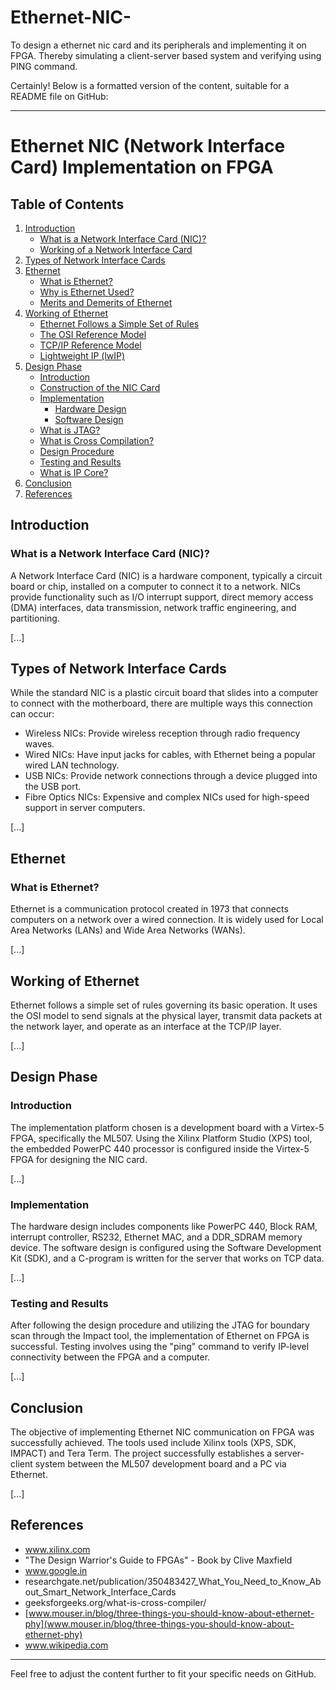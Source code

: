 # Ethernet-NIC-
To design a ethernet nic card and its peripherals and implementing it on FPGA. Thereby simulating a client-server based system and verifying using PING command.




Certainly! Below is a formatted version of the content, suitable for a README file on GitHub:

---

# Ethernet NIC (Network Interface Card) Implementation on FPGA

## Table of Contents

1. [Introduction](#introduction)
    - [What is a Network Interface Card (NIC)?](#what-is-a-network-interface-card-nic)
    - [Working of a Network Interface Card](#working-of-a-network-interface-card)
2. [Types of Network Interface Cards](#types-of-network-interface-cards)
3. [Ethernet](#ethernet)
    - [What is Ethernet?](#what-is-ethernet)
    - [Why is Ethernet Used?](#why-is-ethernet-used)
    - [Merits and Demerits of Ethernet](#merits-and-demerits-of-ethernet)
4. [Working of Ethernet](#working-of-ethernet)
    - [Ethernet Follows a Simple Set of Rules](#ethernet-follows-a-simple-set-of-rules)
    - [The OSI Reference Model](#the-osi-reference-model)
    - [TCP/IP Reference Model](#tcpip-reference-model)
    - [Lightweight IP (lwIP)](#lightweight-ip-lwip)
5. [Design Phase](#design-phase)
    - [Introduction](#introduction-1)
    - [Construction of the NIC Card](#construction-of-the-nic-card)
    - [Implementation](#implementation)
        - [Hardware Design](#hardware-design)
        - [Software Design](#software-design)
    - [What is JTAG?](#what-is-jtag)
    - [What is Cross Compilation?](#what-is-cross-compilation)
    - [Design Procedure](#design-procedure)
    - [Testing and Results](#testing-and-results)
    - [What is IP Core?](#what-is-ip-core)
6. [Conclusion](#conclusion)
7. [References](#references)

## Introduction

### What is a Network Interface Card (NIC)?

A Network Interface Card (NIC) is a hardware component, typically a circuit board or chip, installed on a computer to connect it to a network. NICs provide functionality such as I/O interrupt support, direct memory access (DMA) interfaces, data transmission, network traffic engineering, and partitioning.

[...]

## Types of Network Interface Cards

While the standard NIC is a plastic circuit board that slides into a computer to connect with the motherboard, there are multiple ways this connection can occur:

- Wireless NICs: Provide wireless reception through radio frequency waves.
- Wired NICs: Have input jacks for cables, with Ethernet being a popular wired LAN technology.
- USB NICs: Provide network connections through a device plugged into the USB port.
- Fibre Optics NICs: Expensive and complex NICs used for high-speed support in server computers.

[...]

## Ethernet

### What is Ethernet?

Ethernet is a communication protocol created in 1973 that connects computers on a network over a wired connection. It is widely used for Local Area Networks (LANs) and Wide Area Networks (WANs).

[...]

## Working of Ethernet

Ethernet follows a simple set of rules governing its basic operation. It uses the OSI model to send signals at the physical layer, transmit data packets at the network layer, and operate as an interface at the TCP/IP layer.

[...]

## Design Phase

### Introduction

The implementation platform chosen is a development board with a Virtex-5 FPGA, specifically the ML507. Using the Xilinx Platform Studio (XPS) tool, the embedded PowerPC 440 processor is configured inside the Virtex-5 FPGA for designing the NIC card.

[...]

### Implementation

The hardware design includes components like PowerPC 440, Block RAM, interrupt controller, RS232, Ethernet MAC, and a DDR_SDRAM memory device. The software design is configured using the Software Development Kit (SDK), and a C-program is written for the server that works on TCP data.

[...]

### Testing and Results

After following the design procedure and utilizing the JTAG for boundary scan through the Impact tool, the implementation of Ethernet on FPGA is successful. Testing involves using the "ping" command to verify IP-level connectivity between the FPGA and a computer.

[...]

## Conclusion

The objective of implementing Ethernet NIC communication on FPGA was successfully achieved. The tools used include Xilinx tools (XPS, SDK, IMPACT) and Tera Term. The project successfully establishes a server-client system between the ML507 development board and a PC via Ethernet.

[...]

## References

- www.xilinx.com
- "The Design Warrior's Guide to FPGAs" - Book by Clive Maxfield
- www.google.in
- researchgate.net/publication/350483427_What_You_Need_to_Know_About_Smart_Network_Interface_Cards
- geeksforgeeks.org/what-is-cross-compiler/
- [www.mouser.in/blog/three-things-you-should-know-about-ethernet-phy](www.mouser.in/blog/three-things-you-should-know-about-ethernet-phy)
- www.wikipedia.com

---

Feel free to adjust the content further to fit your specific needs on GitHub.
